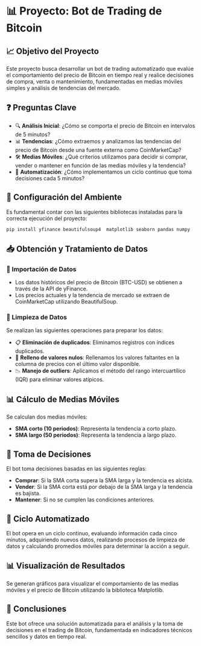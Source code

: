 
# 📊 Proyecto: Bot de Trading de Bitcoin

## 📈 Objetivo del Proyecto
Este proyecto busca desarrollar un bot de trading automatizado que evalúe el comportamiento del precio de Bitcoin en tiempo real y realice decisiones de compra, venta o mantenimiento, fundamentadas en medias móviles simples y análisis de tendencias del mercado.

## ❓ Preguntas Clave
- 🔍 **Análisis Inicial**: ¿Cómo se comporta el precio de Bitcoin en intervalos de 5 minutos?
- 📊 **Tendencias**: ¿Cómo extraemos y analizamos las tendencias del precio de Bitcoin desde una fuente externa como CoinMarketCap?
- 🛠️ **Medias Móviles**: ¿Qué criterios utilizamos para decidir si comprar, vender o mantener en función de las medias móviles y la tendencia?
- 🔄 **Automatización**: ¿Cómo implementamos un ciclo continuo que toma decisiones cada 5 minutos?

## 🚀 Configuración del Ambiente
Es fundamental contar con las siguientes bibliotecas instaladas para la correcta ejecución del proyecto:

```bash
pip install yfinance beautifulsoup4  matplotlib seaborn pandas numpy
```

## 📥 Obtención y Tratamiento de Datos
### 📂 Importación de Datos
- Los datos históricos del precio de Bitcoin (BTC-USD) se obtienen a través de la API de yFinance.
- Los precios actuales y la tendencia de mercado se extraen de CoinMarketCap utilizando BeautifulSoup.

### 🧹 Limpieza de Datos
Se realizan las siguientes operaciones para preparar los datos:
- 📋 **Eliminación de duplicados**: Eliminamos registros con índices duplicados.
- 🧽 **Relleno de valores nulos**: Rellenamos los valores faltantes en la columna de precios con el último valor disponible.
- 📉 **Manejo de outliers**: Aplicamos el método del rango intercuartílico (IQR) para eliminar valores atípicos.

## 📊 Cálculo de Medias Móviles
Se calculan dos medias móviles:
- **SMA corto (10 periodos)**: Representa la tendencia a corto plazo.
- **SMA largo (50 periodos)**: Representa la tendencia a largo plazo.

## 🤖 Toma de Decisiones
El bot toma decisiones basadas en las siguientes reglas:
- **Comprar**: Si la SMA corta supera la SMA larga y la tendencia es alcista.
- **Vender**: Si la SMA corta está por debajo de la SMA larga y la tendencia es bajista.
- **Mantener**: Si no se cumplen las condiciones anteriores.

## 🔄 Ciclo Automatizado
El bot opera en un ciclo continuo, evaluando información cada cinco minutos, adquiriendo nuevos datos, realizando procesos de limpieza de datos y calculando promedios móviles para determinar la acción a seguir.

## 📊 Visualización de Resultados
Se generan gráficos para visualizar el comportamiento de las medias móviles y el precio de Bitcoin utilizando la biblioteca Matplotlib.

## 📝 Conclusiones
Este bot ofrece una solución automatizada para el análisis y la toma de decisiones en el trading de Bitcoin, fundamentada en indicadores técnicos sencillos y datos en tiempo real.
